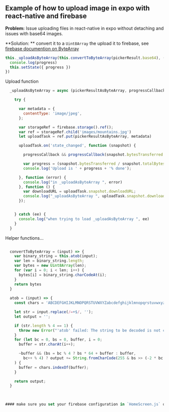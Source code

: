 ## Example of how to upload image in expo with react-native and firebase

**Problem:** Issue uploading files in react-native in expo without detaching and issues with base64 images.

**Solution: ** convert it to a `Uint8Array` the upload it to firebase, see [firebase documention on ByteArray](https://firebase.google.com/docs/storage/web/upload-files#upload_from_a_string) 

```javascript
this._uploadAsByteArray(this.convertToByteArray(pickerResult.base64), (progress) => {
  console.log(progress)
  this.setState({ progress })
})
```
Upload function
```Javascript
  _uploadAsByteArray = async (pickerResultAsByteArray, progressCallback) => {

    try {

      var metadata = {
        contentType: 'image/jpeg',
      };

      var storageRef = firebase.storage().ref();
      var ref = storageRef.child('images/mountains.jpg')
      let uploadTask = ref.put(pickerResultAsByteArray, metadata)

      uploadTask.on('state_changed', function (snapshot) {

        progressCallback && progressCallback(snapshot.bytesTransferred / snapshot.totalBytes)

        var progress = (snapshot.bytesTransferred / snapshot.totalBytes) * 100;
        console.log('Upload is ' + progress + '% done');

      }, function (error) {
        console.log("in _uploadAsByteArray ", error)
      }, function () {
        var downloadURL = uploadTask.snapshot.downloadURL;
        console.log("_uploadAsByteArray ", uploadTask.snapshot.downloadURL)
      });


    } catch (ee) {
      console.log("when trying to load _uploadAsByteArray ", ee)
    }
  }
```  
Helper functions...

```Javascript

  convertToByteArray = (input) => {
    var binary_string = this.atob(input);
    var len = binary_string.length;
    var bytes = new Uint8Array(len);
    for (var i = 0; i < len; i++) {
      bytes[i] = binary_string.charCodeAt(i);
    }
    return bytes
  }
  
  atob = (input) => {
    const chars = 'ABCDEFGHIJKLMNOPQRSTUVWXYZabcdefghijklmnopqrstuvwxyz0123456789+/=';

    let str = input.replace(/=+$/, '');
    let output = '';

    if (str.length % 4 == 1) {
      throw new Error("'atob' failed: The string to be decoded is not correctly encoded.");
    }
    for (let bc = 0, bs = 0, buffer, i = 0;
      buffer = str.charAt(i++);

      ~buffer && (bs = bc % 4 ? bs * 64 + buffer : buffer,
        bc++ % 4) ? output += String.fromCharCode(255 & bs >> (-2 * bc & 6)) : 0
    ) {
      buffer = chars.indexOf(buffer);
    }

    return output;
  }
  
          

#### make sure you set your firebase configuration in `HomeScreen.js` on line 26
